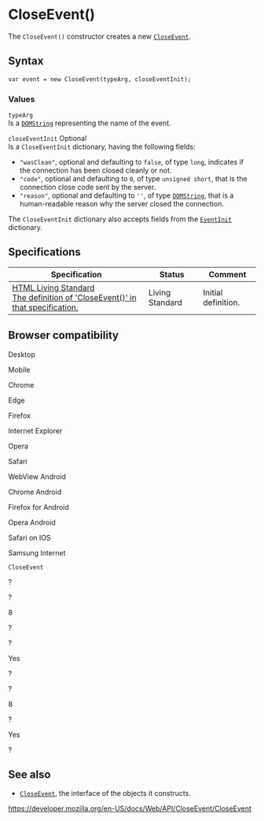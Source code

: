 # CloseEvent()

The `CloseEvent()` constructor creates a new [`CloseEvent`](../closeevent).

## Syntax

    var event = new CloseEvent(typeArg, closeEventInit);

### Values

`typeArg`  
Is a [`DOMString`](../domstring) representing the name of the event.

`closeEventInit` <span class="badge inline optional">Optional</span>  
Is a `CloseEventInit` dictionary, having the following fields:

- `"wasClean"`, optional and defaulting to `false`, of type `long`, indicates if the connection has been closed cleanly or not.
- `"code"`, optional and defaulting to `0`, of type `unsigned short`, that is the connection close code sent by the server.
- `"reason"`, optional and defaulting to `''`, of type [`DOMString`](../domstring), that is a human-readable reason why the server closed the connection.

The `CloseEventInit` dictionary also accepts fields from the [`EventInit`](../event/event) dictionary.

## Specifications

<table><thead><tr class="header"><th>Specification</th><th>Status</th><th>Comment</th></tr></thead><tbody><tr class="odd"><td><a href="https://html.spec.whatwg.org/multipage/comms.html#closeevent">HTML Living Standard<br />
<span class="small">The definition of 'CloseEvent()' in that specification.</span></a></td><td><span class="spec-living">Living Standard</span></td><td>Initial definition.</td></tr></tbody></table>

## Browser compatibility

Desktop

Mobile

Chrome

Edge

Firefox

Internet Explorer

Opera

Safari

WebView Android

Chrome Android

Firefox for Android

Opera Android

Safari on IOS

Samsung Internet

`CloseEvent`

?

?

8

?

?

Yes

?

?

8

?

Yes

?

## See also

- [`CloseEvent`](../closeevent), the interface of the objects it constructs.

<a href="https://developer.mozilla.org/en-US/docs/Web/API/CloseEvent/CloseEvent" class="_attribution-link">https://developer.mozilla.org/en-US/docs/Web/API/CloseEvent/CloseEvent</a>
